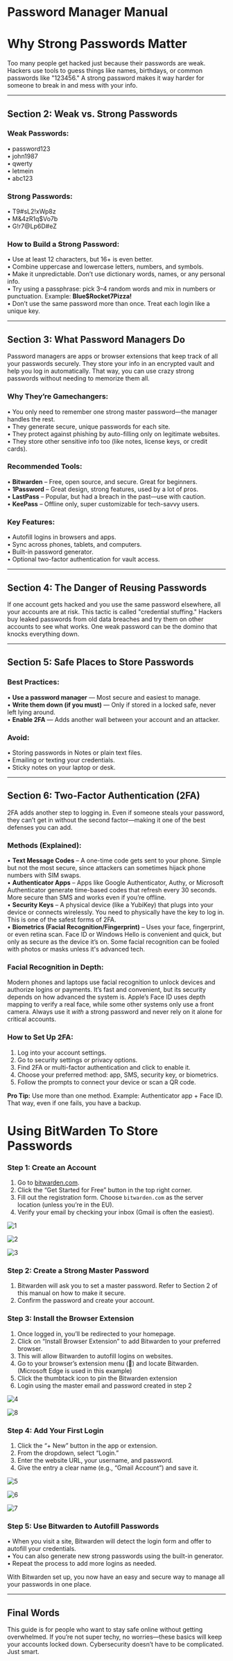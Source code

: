 # Password Manager Manual
# Why Strong Passwords Matter
Too many people get hacked just because their passwords are weak. Hackers use tools to guess things like names, birthdays, or common passwords like "123456." A strong password makes it way harder for someone to break in and mess with your info.

---

## Section 2: Weak vs. Strong Passwords

### Weak Passwords:
• password123  
• john1987  
• qwerty  
• letmein  
• abc123  

### Strong Passwords:
• T9#sL2!xWp8z  
• M&4zR1q$Vo7b  
• G!r7@Lp6D#eZ  

### How to Build a Strong Password:
• Use at least 12 characters, but 16+ is even better.  
• Combine uppercase and lowercase letters, numbers, and symbols.  
• Make it unpredictable. Don’t use dictionary words, names, or any personal info.  
• Try using a passphrase: pick 3–4 random words and mix in numbers or punctuation. Example: **Blue$Rocket7Pizza!**  
• Don’t use the same password more than once. Treat each login like a unique key.  

---

## Section 3: What Password Managers Do
Password managers are apps or browser extensions that keep track of all your passwords securely. They store your info in an encrypted vault and help you log in automatically. That way, you can use crazy strong passwords without needing to memorize them all.

### Why They’re Gamechangers:
• You only need to remember one strong master password—the manager handles the rest.  
• They generate secure, unique passwords for each site.  
• They protect against phishing by auto-filling only on legitimate websites.  
• They store other sensitive info too (like notes, license keys, or credit cards).  

### Recommended Tools:
• **Bitwarden** – Free, open source, and secure. Great for beginners.  
• **1Password** – Great design, strong features, used by a lot of pros.  
• **LastPass** – Popular, but had a breach in the past—use with caution.  
• **KeePass** – Offline only, super customizable for tech-savvy users.  

### Key Features:
• Autofill logins in browsers and apps.  
• Sync across phones, tablets, and computers.  
• Built-in password generator.  
• Optional two-factor authentication for vault access.  

---

## Section 4: The Danger of Reusing Passwords
If one account gets hacked and you use the same password elsewhere, all your accounts are at risk. This tactic is called "credential stuffing." Hackers buy leaked passwords from old data breaches and try them on other accounts to see what works. One weak password can be the domino that knocks everything down.

---

## Section 5: Safe Places to Store Passwords

### Best Practices:
• **Use a password manager** — Most secure and easiest to manage.  
• **Write them down (if you must)** — Only if stored in a locked safe, never left lying around.  
• **Enable 2FA** — Adds another wall between your account and an attacker.  

### Avoid:
• Storing passwords in Notes or plain text files.  
• Emailing or texting your credentials.  
• Sticky notes on your laptop or desk.  

---

## Section 6: Two-Factor Authentication (2FA)
2FA adds another step to logging in. Even if someone steals your password, they can’t get in without the second factor—making it one of the best defenses you can add.

### Methods (Explained):
• **Text Message Codes** – A one-time code gets sent to your phone. Simple but not the most secure, since attackers can sometimes hijack phone numbers with SIM swaps.  
• **Authenticator Apps** – Apps like Google Authenticator, Authy, or Microsoft Authenticator generate time-based codes that refresh every 30 seconds. More secure than SMS and works even if you’re offline.  
• **Security Keys** – A physical device (like a YubiKey) that plugs into your device or connects wirelessly. You need to physically have the key to log in. This is one of the safest forms of 2FA.  
• **Biometrics (Facial Recognition/Fingerprint)** – Uses your face, fingerprint, or even retina scan. Face ID or Windows Hello is convenient and quick, but only as secure as the device it’s on. Some facial recognition can be fooled with photos or masks unless it's advanced tech.

### Facial Recognition in Depth:
Modern phones and laptops use facial recognition to unlock devices and authorize logins or payments. It’s fast and convenient, but its security depends on how advanced the system is. Apple’s Face ID uses depth mapping to verify a real face, while some other systems only use a front camera. Always use it *with* a strong password and never rely on it alone for critical accounts.

### How to Set Up 2FA:
1. Log into your account settings.  
2. Go to security settings or privacy options.  
3. Find 2FA or multi-factor authentication and click to enable it.  
4. Choose your preferred method: app, SMS, security key, or biometrics.  
5. Follow the prompts to connect your device or scan a QR code.  

**Pro Tip:** Use more than one method. Example: Authenticator app + Face ID. That way, even if one fails, you have a backup.

# Using BitWarden To Store Passwords
### Step 1: Create an Account
1. Go to [bitwarden.com](https://bitwarden.com).
2. Click the “Get Started for Free” button in the top right corner.
3. Fill out the registration form. Choose `bitwarden.com` as the server location (unless you’re in the EU).
4. Verify your email by checking your inbox (Gmail is often the easiest).

![1](https://github.com/user-attachments/assets/89c5bfd8-1157-4c37-a219-cb4e5daeed31)


![2](https://github.com/user-attachments/assets/8f70af89-8c2e-4080-b05f-7cef8252c06f)

![3](https://github.com/user-attachments/assets/ebbc1657-bac8-46d9-9289-9f6d3271949f)


### Step 2: Create a Strong Master Password
1. Bitwarden will ask you to set a master password. Refer to Section 2 of this manual on how to make it secure.
2. Confirm the password and create your account.

### Step 3: Install the Browser Extension
1. Once logged in, you’ll be redirected to your homepage.
2. Click on “Install Browser Extension” to add Bitwarden to your preferred browser.
3. This will allow Bitwarden to autofill logins on websites.
4. Go to your browser’s extension menu () and locate Bitwarden. (Microsoft Edge is used in this example)
5. Click the thumbtack icon to pin the Bitwarden extension
6. Login using the master email and password created in step 2

![4](https://github.com/user-attachments/assets/071fc109-ca8d-44e6-899a-f7fcd5857f00)

![8](https://github.com/user-attachments/assets/873e3c8b-25e1-4e8c-ace1-f81f3a631f85)


### Step 4: Add Your First Login
1. Click the “+ New” button in the app or extension.
2. From the dropdown, select “Login.”
3. Enter the website URL, your username, and password.
4. Give the entry a clear name (e.g., “Gmail Account”) and save it.

![5](https://github.com/user-attachments/assets/919732f0-af24-40c9-a317-8277772990a4)

![6](https://github.com/user-attachments/assets/ec3e6560-d0d3-4c82-965b-fa12845fba37)

![7](https://github.com/user-attachments/assets/37156bb2-21bb-4002-bcce-324e0620f68a)



### Step 5: Use Bitwarden to Autofill Passwords
• When you visit a site, Bitwarden will detect the login form and offer to autofill your credentials.  
• You can also generate new strong passwords using the built-in generator.  
• Repeat the process to add more logins as needed.

With Bitwarden set up, you now have an easy and secure way to manage all your passwords in one place.

---

## Final Words
This guide is for people who want to stay safe online without getting overwhelmed. If you’re not super techy, no worries—these basics will keep your accounts locked down. Cybersecurity doesn’t have to be complicated. Just smart.
